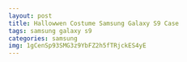 ```yaml
---
layout: post
title: Hallowwen Costume Samsung Galaxy S9 Case
tags: samsung galaxy s9
categories: samsung
img: 1gCenSp93SMG3z9YbFZ2h5fTRjckES4yE
---
```

